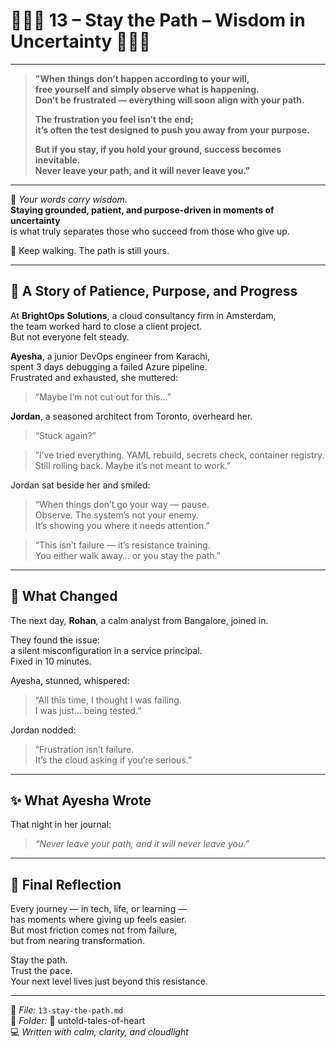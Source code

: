 # 🌟🧘‍♂️ 13 – Stay the Path – Wisdom in Uncertainty 🧘‍♀️🌟

---

> **"When things don’t happen according to your will,**  
> **free yourself and simply observe what is happening.**  
> **Don’t be frustrated — everything will soon align with your path.**  
>
> **The frustration you feel isn’t the end;**  
> **it’s often the test designed to push you away from your purpose.**  
>
> **But if you stay, if you hold your ground, success becomes inevitable.**  
> **Never leave your path, and it will never leave you."**

---

🧭 *Your words carry wisdom.*  
**Staying grounded, patient, and purpose-driven in moments of uncertainty**  
is what truly separates those who succeed from those who give up.

🌼 Keep walking. The path is still yours.

---

## 📖 A Story of Patience, Purpose, and Progress

At **BrightOps Solutions**, a cloud consultancy firm in Amsterdam,  
the team worked hard to close a client project.  
But not everyone felt steady.

**Ayesha**, a junior DevOps engineer from Karachi,  
spent 3 days debugging a failed Azure pipeline.  
Frustrated and exhausted, she muttered:

> “Maybe I’m not cut out for this…”

**Jordan**, a seasoned architect from Toronto, overheard her.

> “Stuck again?”

> “I’ve tried everything. YAML rebuild, secrets check, container registry.  
> Still rolling back. Maybe it’s not meant to work.”

Jordan sat beside her and smiled:

> “When things don’t go your way — pause.  
> Observe. The system’s not your enemy.  
> It’s showing you where it needs attention.”

> “This isn’t failure — it’s resistance training.  
> You either walk away… or you stay the path.”

---

## 🔧 What Changed

The next day, **Rohan**, a calm analyst from Bangalore, joined in.

They found the issue:  
a silent misconfiguration in a service principal.  
Fixed in 10 minutes.

Ayesha, stunned, whispered:

> “All this time, I thought I was failing.  
> I was just… being tested.”

Jordan nodded:

> “Frustration isn’t failure.  
> It’s the cloud asking if you’re serious.”

---

## ✨ What Ayesha Wrote

That night in her journal:

> *“Never leave your path, and it will never leave you.”*

---

## 💬 Final Reflection

Every journey — in tech, life, or learning —  
has moments where giving up feels easier.  
But most friction comes not from failure,  
but from nearing transformation.

Stay the path.  
Trust the pace.  
Your next level lives just beyond this resistance.

---

📘 *File:* `13-stay-the-path.md`  
🧭 *Folder:* 💫 untold-tales-of-heart  
💻 *Written with calm, clarity, and cloudlight*
